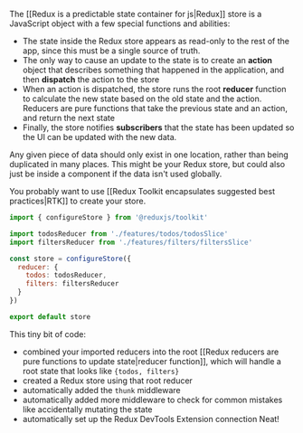 The [[Redux is a predictable state container for js|Redux]] store is a JavaScript object with a few special functions and abilities:

-  The state inside the Redux store appears as read-only to the rest of the app, since this must be a single source of truth. 
-   The only way to cause an update to the state is to create an **action** object that describes something that happened in the application, and then **dispatch** the action to the store
-   When an action is dispatched, the store runs the root **reducer** function to calculate the new state based on the old state and the action. Reducers are pure functions that take the previous state and an action, and return the next state
-   Finally, the store notifies **subscribers** that the state has been updated so the UI can be updated with the new data.

Any given piece of data should only exist in one location, rather than being duplicated in many places. This might be your Redux store, but could also just be inside a component if the data isn't used globally.

You probably want to use [[Redux Toolkit encapsulates suggested best practices|RTK]] to create your store.

```js
import { configureStore } from '@reduxjs/toolkit'

import todosReducer from './features/todos/todosSlice'
import filtersReducer from './features/filters/filtersSlice'

const store = configureStore({
  reducer: {
    todos: todosReducer,
    filters: filtersReducer
  }
})

export default store
```

This tiny bit of code:
-  combined your imported reducers into the root [[Redux reducers are pure functions to update state|reducer function]], which will handle a root state that looks like `{todos, filters}`
-  created a Redux store using that root reducer
-  automatically added the `thunk` middleware
-  automatically added more middleware to check for common mistakes like accidentally mutating the state
- automatically set up the Redux DevTools Extension connection
Neat!